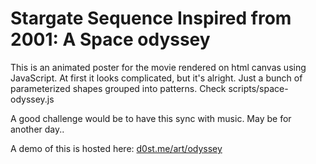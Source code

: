# Stargate Sequence Inspired from 2001: A Space odyssey

This is an animated poster for the movie rendered on html canvas using JavaScript. At first it looks complicated, but it's alright. Just a bunch of parameterized shapes grouped into patterns. Check scripts/space-odyssey.js

A good challenge would be to have this sync with music. May be for another day..

A demo of this is hosted here:
[d0st.me/art/odyssey](https://d0st.me/art/odyssey)